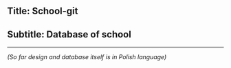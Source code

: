 ## Title: School-git
## Subtitle: Database of school

---

*(So far design and database itself is in Polish language)*
